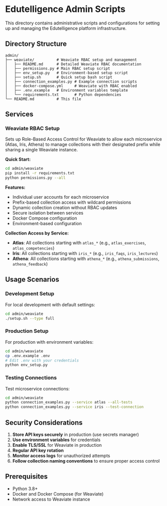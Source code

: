 # Edutelligence Admin Scripts

This directory contains administrative scripts and configurations for setting up and managing the Edutelligence platform infrastructure.

## Directory Structure

```
admin/
├── weaviate/          # Weaviate RBAC setup and management
│   ├── README.md      # Detailed Weaviate RBAC documentation
│   ├── permissions.py # Main RBAC setup script
│   ├── env_setup.py   # Environment-based setup script
│   ├── setup.sh       # Quick setup bash script
│   ├── connection_examples.py # Example connection scripts
│   ├── docker-compose.yml     # Weaviate with RBAC enabled
│   ├── .env.example   # Environment variables template
│   └── requirements.txt       # Python dependencies
└── README.md          # This file
```

## Services

### Weaviate RBAC Setup

Sets up Role-Based Access Control for Weaviate to allow each microservice (Atlas, Iris, Athena) to manage collections with their designated prefix while sharing a single Weaviate instance.

**Quick Start:**
```bash
cd admin/weaviate
pip install -r requirements.txt
python permissions.py --all
```

**Features:**
- Individual user accounts for each microservice
- Prefix-based collection access with wildcard permissions
- Dynamic collection creation without RBAC updates
- Secure isolation between services
- Docker Compose configuration
- Environment-based configuration

**Collection Access by Service:**
- **Atlas**: All collections starting with `atlas_*` (e.g., `atlas_exercises`, `atlas_competencies`)
- **Iris**: All collections starting with `iris_*` (e.g., `iris_faqs`, `iris_lectures`)
- **Athena**: All collections starting with `athena_*` (e.g., `athena_submissions`, `athena_feedback`)


## Usage Scenarios

### Development Setup
For local development with default settings:
```bash
cd admin/weaviate
./setup.sh --type full
```

### Production Setup
For production with environment variables:
```bash
cd admin/weaviate
cp .env.example .env
# Edit .env with your credentials
python env_setup.py
```

### Testing Connections
Test microservice connections:
```bash
cd admin/weaviate
python connection_examples.py --service atlas --all-tests
python connection_examples.py --service iris --test-connection
```

## Security Considerations

1. **Store API keys securely** in production (use secrets manager)
2. **Use environment variables** for credentials
3. **Enable TLS/SSL** for Weaviate in production
4. **Regular API key rotation**
5. **Monitor access logs** for unauthorized attempts
6. **Follow collection naming conventions** to ensure proper access control

## Prerequisites

- Python 3.8+
- Docker and Docker Compose (for Weaviate)
- Network access to Weaviate instance